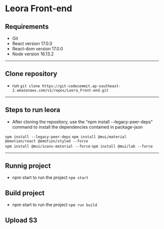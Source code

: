 # Leora Front-end

## Requirements
* Git
* React version 17.0.0
* React-dom version 17.0.0
* Node version 16.13.2
---
## Clone repository
* run 
    `git clone https://git-codecommit.ap-southeast-2.amazonaws.com/v1/repos/Leora_Front-end.git`
---
## Steps to run leora
* After cloning the repository, use the "npm install --legacy-peer-deps" command to install the dependencies contained in package-json

`npm install --legacy-peer-deps`
`npm install @mui/material @emotion/react @emotion/styled --force`   
`npm install @mui/icons-material --force`
`npm install @mui/lab --force`

---

## Runnig project
* npm start to run the project
`npm start`

## Build project
* npm start to run the project
`npm run build`

## Upload S3

